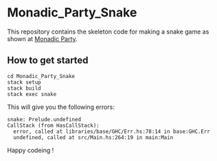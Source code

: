 # Monadic_Party_Snake

This repository contains the skeleton code for making a snake game as shown at [Monadic Party](https://www.youtube.com/watch?v=6yYchqXbMhA).

## How to get started

```
cd Monadic_Party_Snake
stack setup
stack build
stack exec snake
```

This will give you the following errors:

```
snake: Prelude.undefined
CallStack (from HasCallStack):
  error, called at libraries/base/GHC/Err.hs:78:14 in base:GHC.Err
  undefined, called at src/Main.hs:264:19 in main:Main
```

Happy codeing !
